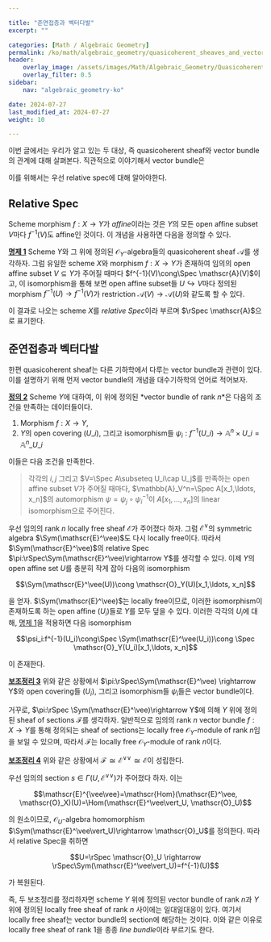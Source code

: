 ```yaml
---

title: "준연접층과 벡터다발"
excerpt: ""

categories: [Math / Algebraic Geometry]
permalink: /ko/math/algebraic_geometry/quasicoherent_sheaves_and_vector_bundles
header:
    overlay_image: /assets/images/Math/Algebraic_Geometry/Quasicoherent_sheaves_and_vector_bundles.png
    overlay_filter: 0.5
sidebar: 
    nav: "algebraic_geometry-ko"

date: 2024-07-27
last_modified_at: 2024-07-27
weight: 10

---
```


이번 글에서는 우리가 알고 있는 두 대상, 즉 quasicoherent sheaf와 vector bundle의 관계에 대해 살펴본다. 직관적으로 이야기해서 vector bundle은 


이를 위해서는 우선 relative spec에 대해 알아야한다.

## Relative Spec

Scheme morphism $f:X \rightarrow Y$가 *affine*이라는 것은 $Y$의 모든 open affine subset $V$마다 $f^{-1}(V)$도 affine인 것이다. 이 개념을 사용하면 다음을 정의할 수 있다.

<div class="proposition" markdown="1">

<ins id="prop1">**명제 1**</ins> Scheme $Y$와 그 위에 정의된 $\mathscr{O}_Y$-algebra들의 quasicoherent sheaf $\mathscr{A}$를 생각하자. 그럼 유일한 scheme $X$와 morphism $f:X \rightarrow Y$가 존재하여 임의의 open affine subset $V\subseteq Y$가 주어질 때마다 $f^{-1}(V)\cong\Spec \mathscr{A}(V)$이고, 이 isomorphism을 통해 보면 open affine subset들 $U\hookrightarrow V$마다 정의된 morphism $f^{-1}(U) \rightarrow f^{-1}(V)$가 restriction $\mathscr{A}(V) \rightarrow \mathscr{A}(U)$와 같도록 할 수 있다. 

</div>

이 결과로 나오는 scheme $X$를 *relative Spec*이라 부르며 $\rSpec \mathscr{A}$으로 표기한다. 

## 준연접층과 벡터다발

한편 quasicoherent sheaf는 다른 기하학에서 다루는 vector bundle과 관련이 있다. 이를 설명하기 위해 먼저 vector bundle의 개념을 대수기하학의 언어로 적어보자.

<div class="definition" markdown="1">

<ins id="def2">**정의 2**</ins> Scheme $Y$에 대하여, 이 위에 정의된 *vector bundle of rank $n$*은 다음의 조건을 만족하는 데이터들이다. 

1. Morphism $f:X \rightarrow Y$,
2. $Y$의 open covering $(U\_i)$, 그리고 isomorphism들 $\psi_i:f^{-1}(U\_i)\rightarrow \mathbb{A}^n\times U\_i=\mathbb{A}^n\_{U\_i}$

이들은 다음 조건을 만족한다. 

> 각각의 $i,j$ 그리고 $V=\Spec A\subseteq U_i\cap U_j$를 만족하는 open affine subset $V$가 주어질 때마다, $\mathbb{A}_V^n=\Spec A[x_1,\ldots, x_n]$의 automorphism $\psi=\psi_j\circ\psi_i^{-1}$이 $A[x_1,\ldots, x_n]$의 linear isomorphism으로 주어진다. 

</div>

우선 임의의 rank $n$ locally free sheaf $\mathscr{E}$가 주어졌다 하자. 그럼 $\mathscr{E}^\vee$의 symmetric algebra $\Sym(\mathscr{E}^\vee)$도 다시 locally free이다. 따라서 $\Sym(\mathscr{E}^\vee)$의 relative Spec $\pi:\rSpec\Sym(\mathscr{E}^\vee)\rightarrow Y$를 생각할 수 있다. 이제 $Y$의 open affine set $U$를 충분히 작게 잡아 다음의 isomorphism

$$\Sym(\mathscr{E}^\vee(U))\cong \mathscr{O}_Y(U)[x_1,\ldots, x_n]$$

을 얻자. $\Sym(\mathscr{E}^\vee)$는 locally free이므로, 이러한 isomorphism이 존재하도록 하는 open affine $(U_i)$들로 $Y$를 모두 덮을 수 있다. 이러한 각각의 $U
_i$에 대해, [명제 1](#prop1)을 적용하면 다음 isomorphism

$$\psi_i:f^{-1}(U_i)\cong\Spec \Sym(\mathscr{E}^\vee(U_i))\cong \Spec \mathscr{O}_Y(U_i)[x_1,\ldots, x_n]$$

이 존재한다. 

<div class="proposition" markdown="1">

<ins id="lem3">**보조정리 3**</ins> 위와 같은 상황에서 $\pi:\rSpec\Sym(\mathscr{E}^\vee) \rightarrow Y$와 open covering들 $(U_i)$, 그리고 isomorphism들 $\psi_i$들은 vector bundle이다. 

</div>

거꾸로, $\pi:\rSpec \Sym(\mathscr{E}^\vee)\rightarrow Y$에 의해 $Y$ 위에 정의된 sheaf of sections $\mathscr{F}$를 생각하자. 일반적으로 임의의 rank $n$ vector bundle $f:X \rightarrow Y$를 통해 정의되는 sheaf of sections는 locally free $\mathscr{O}_Y$-module of rank $n$임을 보일 수 있으며, 따라서 $\mathscr{F}$는 locally free $\mathscr{O}_Y$-module of rank $n$이다. 

<div class="proposition" markdown="1">

<ins id="lem4">**보조정리 4**</ins> 위와 같은 상황에서 $\mathscr{F}\cong \mathscr{E}^{\vee\vee}\cong \mathscr{E}$이 성립한다. 

</div>

우선 임의의 section $s\in\Gamma(U, \mathscr{E}^{\vee\vee})$가 주어졌다 하자. 이는 

$$\mathscr{E}^{\vee\vee}=\mathscr{Hom}(\mathscr{E}^\vee, \mathscr{O}_X)(U)=\Hom(\mathscr{E}^\vee\vert_U, \mathscr{O}_U)$$

의 원소이므로, $\mathscr{O}_U$-algebra homomorphism $\Sym(\mathscr{E}^\vee\vert_U)\rightarrow \mathscr{O}_U$를 정의한다. 따라서 relative Spec을 취하면

$$U=\rSpec \mathscr{O}_U \rightarrow \rSpec\Sym(\mathscr{E}^\vee\vert_U)=f^{-1}(U)$$

가 복원된다. 

즉, 두 보조정리를 정리하자면 scheme $Y$ 위에 정의된 vector bundle of rank $n$과 $Y$ 위에 정의된 locally free sheaf of rank $n$ 사이에는 일대일대응이 있다. 여기서 locally free sheaf는 vector bundle의 section에 해당하는 것이다. 이와 같은 이유로 locally free sheaf of rank $1$을 종종 *line bundle*이라 부르기도 한다. 